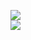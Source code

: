 [![](https://img.shields.io/badge/Made%20With-Github%20Spray-lightgrey.svg?style=for-the-badge&logo=github)](https://github.com/Annihil/github-spray#30255)  
[![](https://i.imgur.com/2DrTn0Z.gif)](https://github.com/Annihil/github-spray)